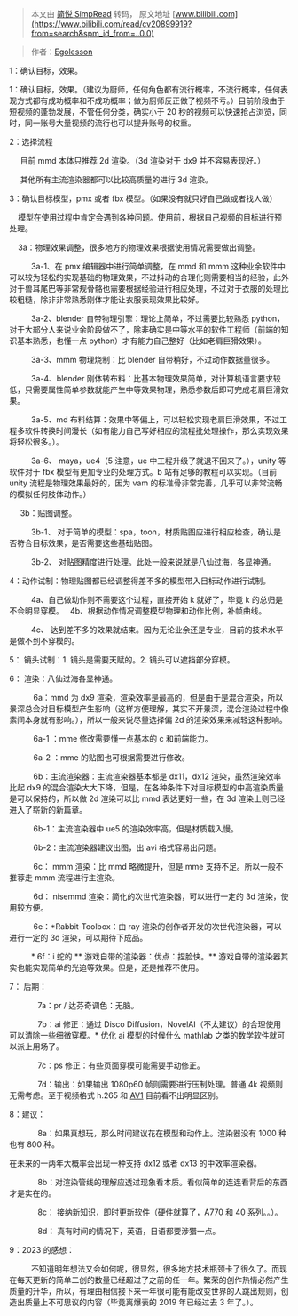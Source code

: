 > 本文由 [简悦 SimpRead](http://ksria.com/simpread/) 转码， 原文地址 [www.bilibili.com](https://www.bilibili.com/read/cv20899919?from=search&spm_id_from=..0.0)

> 作者：[Egolesson](https://space.bilibili.com/1820680341)

 1：确认目标，效果。

1：确认目标，效果。（建议为厨师，任何角色都有流行概率，不流行概率，任何表现方式都有成功概率和不成功概率；做为厨师反正做了视频不亏。）目前阶段由于短视频的蓬勃发展，不管任何分类，确实小于 20 秒的视频可以快速抢占浏览，同时，同一账号大量视频的流行也可以提升账号的权重。

2：选择流程

     目前 mmd 本体只推荐 2d 渲染。（3d 渲染对于 dx9 并不容易表现好。）

     其他所有主流渲染器都可以比较高质量的进行 3d 渲染。

3：确认目标模型，pmx 或者 fbx 模型。（如果没有就只好自己做或者找人做）

    模型在使用过程中肯定会遇到各种问题。使用前，根据自己视频的目标进行预处理。

    3a：物理效果调整，很多地方的物理效果根据使用情况需要做出调整。

          3a-1、在 pmx 编辑器中进行简单调整，在 mmd 和 mmm 这种业余软件中可以较为轻松的实现基础的物理效果，不过抖动的合理化则需要相当的经验，此外对于兽耳尾巴等非常规骨骼也需要根据经验进行相应处理，不过对于衣服的处理比较粗糙，除非非常熟悉刚体才能让衣服表现效果比较好。

          3a-2、blender 自带物理引擎：理论上简单，不过需要比较熟悉 python，对于大部分人来说业余阶段做不了，除非确实是中等水平的软件工程师（前端的知识基本熟悉，也懂一点 python）才有能力自己整好（比如老肩巨猾效果）。

          3a-3、mmm 物理烧制：比 blender 自带稍好，不过动作数据量很多。

          3a-4、blender 刚体转布料：比基本物理效果简单，对计算机语言要求较低，只需要属性简单参数就能产生中等效果物理，熟悉参数后即可完成老肩巨滑效果。

          3a-5、md 布料结算：效果中等偏上，可以轻松实现老肩巨滑效果，不过工程多软件转换时间漫长（如有能力自己写好相应的流程批处理操作，那么实现效果将轻松很多。）。

          3a-6、 maya，ue4（5 注意，ue 中工程升级了就退不回来了。），unity 等软件对于 fbx 模型有更加专业的处理方式。b 站有足够的教程可以实现。（目前 unity 流程是物理效果最好的，因为 vam 的标准骨非常完善，几乎可以非常流畅的模拟任何肢体动作。）

     3b：贴图调整。

          3b-1、 对于简单的模型：spa，toon，材质贴图应进行相应检查，确认是否符合目标效果，是否需要这些基础贴图。   

          3b-2、 对贴图精度进行处理。此处一般来说就是八仙过海，各显神通。

4：动作试制：物理贴图都已经调整得差不多的模型带入目标动作进行试制。

          4a、自己做动作则不需要这个过程，直接开始 k 就好了，毕竟 k 的总归是不会明显穿模。   4b、根据动作情况调整模型物理和动作比例，补帧曲线。

          4c、 达到差不多的效果就结束。因为无论业余还是专业，目前的技术水平是做不到不穿模的。

5： 镜头试制：1. 镜头是需要天赋的。2. 镜头可以遮挡部分穿模。

6： 渲染：八仙过海各显神通。

           6a：mmd 为 dx9 渲染，渲染效率是最高的，但是由于是混合渲染，所以景深总会对目标模型产生影响（这样方便理解，其实不开景深，混合渲染过程中像素间本身就有影响。），所以一般来说尽量选择偏 2d 的渲染效果来减轻这种影响。

           6a-1 ：mme 修改需要懂一点基本的 c 和前端能力。

           6a-2 ：mme 的贴图也可根据需要进行修改。

           6b：主流渲染器：主流渲染器基本都是 dx11，dx12 渲染，虽然渲染效率比起 dx9 的混合渲染大大下降，但是，在各种条件下对目标模型的中高渲染质量是可以保持的，所以做 2d 渲染可以比 mmd 表达更好一些，在 3d 渲染上则已经进入了崭新的新篇章。

           6b-1：主流渲染器中 ue5 的渲染效率高，但是材质载入慢。

           6b-2：主流渲染器建议出图，出 avi 格式容易出问题。

           6c： mmm 渲染：比 mmd 略微提升，但是 mme 支持不足。所以一般不推荐走 mmm 流程进行主渲染。

           6d： nisemmd 渲染：简化的次世代渲染器，可以进行一定的 3d 渲染，使用较方便。

           6e：*Rabbit-Toolbox：由 ray 渲染的创作者开发的次世代渲染器，可以进行一定的 3d 渲染，可以期待下成品。

          * 6f：i 蛇的 ** 游戏自带的渲染器：优点：捏脸快。** 游戏自带的渲染器其实也能实现简单的光追等效果。但是，还是推荐不使用。

7： 后期：

             7a：pr / 达芬奇调色：无脑。

             7b：ai 修正：通过 Disco Diffusion，NovelAI（不太建议）的合理使用可以清除一些细微穿模。* 优化 ai 模型的时候什么 mathlab 之类的数学软件就可以派上用场了。

             7c：ps 修正：有些页面穿模可能需要手动修正。

             7d：输出：如果输出 1080p60 帧则需要进行压制处理。普通 4k 视频则无需考虑。至于视频格式 h.265 和 [AV1](https://www.bilibili.com/video/av1) 目前看不出明显区别。

8：建议：

             8a：如果真想玩，那么时间建议花在模型和动作上。渲染器没有 1000 种也有 800 种。

在未来的一两年大概率会出现一种支持 dx12 或者 dx13 的中效率渲染器。

             8b：对渲染管线的理解应透过现象看本质。看似简单的连连看背后的东西才是实在的。

             8c： 接纳新知识，即时更新软件（硬件就算了，A770 和 40 系列。。）。

             8d： 真有时间的情况下，英语，日语都要涉猎一点。

9：2023 的感想：

          不知道明年想法又会如何呢，很显然，很多地方技术瓶颈卡了很久了。而现在每天更新的简单二创的数量已经超过了之前的任一年。繁荣的创作热情必然产生质量的升华，所以，有理由相信接下来一年很可能有能改变世界的人跳出规则，创造出质量上不可思议的内容（毕竟离爆表的 2019 年已经过去 3 年了。）。
